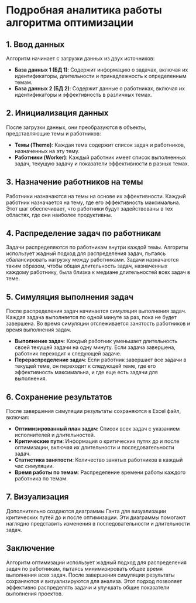# Подробная аналитика работы алгоритма оптимизации

## 1. Ввод данных

Алгоритм начинает с загрузки данных из двух источников:

- **База данных 1 (БД 1)**: Содержит информацию о задачах, включая их идентификаторы, длительности и принадлежность к определенным темам.
- **База данных 2 (БД 2)**: Содержит данные о работниках, включая их идентификаторы и эффективность в различных темах.

## 2. Инициализация данных

После загрузки данных, они преобразуются в объекты, представляющие темы и работников:

- **Темы (Theme)**: Каждая тема содержит список задач и работников, назначенных на эту тему.
- **Работники (Worker)**: Каждый работник имеет список выполненных задач, текущую задачу и показатели эффективности в разных темах.

## 3. Назначение работников на темы

Работники назначаются на темы на основе их эффективности. Каждый работник назначается на тему, где его эффективность максимальна. Этот шаг обеспечивает, что работники будут задействованы в тех областях, где они наиболее продуктивны.

## 4. Распределение задач по работникам

Задачи распределяются по работникам внутри каждой темы. Алгоритм использует жадный подход для распределения задач, пытаясь сбалансировать нагрузку между работниками. Задачи назначаются таким образом, чтобы общая длительность задач, назначенных каждому работнику, была близка к медиане длительностей всех задач в теме.

## 5. Симуляция выполнения задач

После распределения задач начинается симуляция выполнения задач. Каждая задача выполняется по одной минуте за раз, пока не будет завершена. Во время симуляции отслеживается занятость работников и время выполнения задач.

- **Выполнение задач**: Каждый работник уменьшает длительность своей текущей задачи на одну минуту. Если задача завершена, работник переходит к следующей задаче.
- **Перераспределение задач**: Если работник завершает все задачи в текущей теме, он переходит к следующей теме, где его эффективность максимальна, и где еще есть задачи для выполнения.

## 6. Сохранение результатов

После завершения симуляции результаты сохраняются в Excel файл, включая:

- **Оптимизированный план задач**: Список всех задач с указанием исполнителей и длительностей.
- **Критические пути**: Информация о критических путях до и после оптимизации, включая их длительности и последовательности задач.
- **Статистика занятости**: Количество занятых работников в каждый час симуляции.
- **Время работы по темам**: Распределение времени работы каждого работника по темам.

## 7. Визуализация

Дополнительно создаются диаграммы Ганта для визуализации критических путей до и после оптимизации. Эти диаграммы помогают наглядно представить изменения в последовательности и длительности задач.

## Заключение

Алгоритм оптимизации использует жадный подход для распределения задач по работникам, пытаясь минимизировать общее время выполнения всех задач. После завершения симуляции результаты сохраняются и визуализируются для анализа. Этот подход позволяет эффективно распределять задачи и улучшать общие показатели выполнения проектов.
